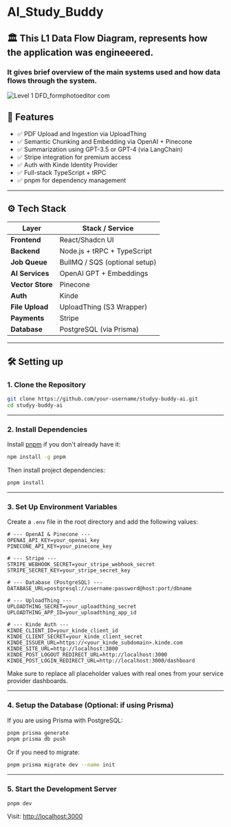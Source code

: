 # AI_Study_Buddy
## 🏛️ This L1 Data Flow Diagram, represents how the application was engineeered.
### It gives brief overview of the main systems used and how data flows through the system.
![Level 1 DFD_formphotoeditor com](https://github.com/user-attachments/assets/8a2dacb3-c11a-4966-8e28-dc6571c950cc)

## 🚀 Features

- ✅ PDF Upload and Ingestion via UploadThing
- ✅ Semantic Chunking and Embedding via OpenAI + Pinecone
- ✅ Summarization using GPT-3.5 or GPT-4 (via LangChain)
- ✅ Stripe integration for premium access
- ✅ Auth with Kinde Identity Provider
- ✅ Full-stack TypeScript + tRPC
- ✅ pnpm for dependency management

---

## ⚙️ Tech Stack

| Layer           | Stack / Service                         |
|-----------------|------------------------------------------|
| **Frontend**     | React/Shadcn UI
| **Backend**      | Node.js + tRPC + TypeScript             |
| **Job Queue**    | BullMQ / SQS (optional setup)           |
| **AI Services**  | OpenAI GPT + Embeddings                 |
| **Vector Store** | Pinecone                                |
| **Auth**         | Kinde                                   |
| **File Upload**  | UploadThing (S3 Wrapper)                |
| **Payments**     | Stripe                                  |
| **Database**     | PostgreSQL (via Prisma)                 |

---

## 🛠️ Setting up

### 1. Clone the Repository

```bash
git clone https://github.com/your-username/studyy-buddy-ai.git
cd studyy-buddy-ai
````

---

### 2. Install Dependencies

Install [pnpm](https://pnpm.io) if you don't already have it:

```bash
npm install -g pnpm
```

Then install project dependencies:

```bash
pnpm install
```

---

### 3. Set Up Environment Variables

Create a `.env` file in the root directory and add the following values:

```env
# --- OpenAI & Pinecone ---
OPENAI_API_KEY=your_openai_key
PINECONE_API_KEY=your_pinecone_key

# --- Stripe ---
STRIPE_WEBHOOK_SECRET=your_stripe_webhook_secret
STRIPE_SECRET_KEY=your_stripe_secret_key

# --- Database (PostgreSQL) ---
DATABASE_URL=postgresql://username:password@host:port/dbname

# --- UploadThing ---
UPLOADTHING_SECRET=your_uploadthing_secret
UPLOADTHING_APP_ID=your_uploadthing_app_id

# --- Kinde Auth ---
KINDE_CLIENT_ID=your_kinde_client_id
KINDE_CLIENT_SECRET=your_kinde_client_secret
KINDE_ISSUER_URL=https://<your_kinde_subdomain>.kinde.com
KINDE_SITE_URL=http://localhost:3000
KINDE_POST_LOGOUT_REDIRECT_URL=http://localhost:3000
KINDE_POST_LOGIN_REDIRECT_URL=http://localhost:3000/dashboard
```

Make sure to replace all placeholder values with real ones from your service provider dashboards.

---

### 4. Setup the Database (Optional: if using Prisma)

If you are using Prisma with PostgreSQL:

```bash
pnpm prisma generate
pnpm prisma db push
```

Or if you need to migrate:

```bash
pnpm prisma migrate dev --name init
```

---

### 5. Start the Development Server

```bash
pnpm dev
```

Visit: [http://localhost:3000](http://localhost:3000)

